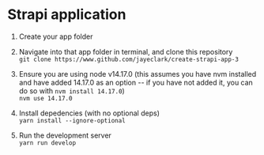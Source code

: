 # Strapi application

1. Create your app folder

2. Navigate into that app folder in terminal, and clone this repository  
```git clone https://www.github.com/jayeclark/create-strapi-app-3```

3. Ensure you are using node v14.17.0 (this assumes you have nvm installed and have added 14.17.0 as an option -- if you have not added it, you can do so with ```nvm install 14.17.0```)  
```nvm use 14.17.0```

4. Install depedencies (with no optional deps)  
```yarn install --ignore-optional```

5. Run the development server  
```yarn run develop```
